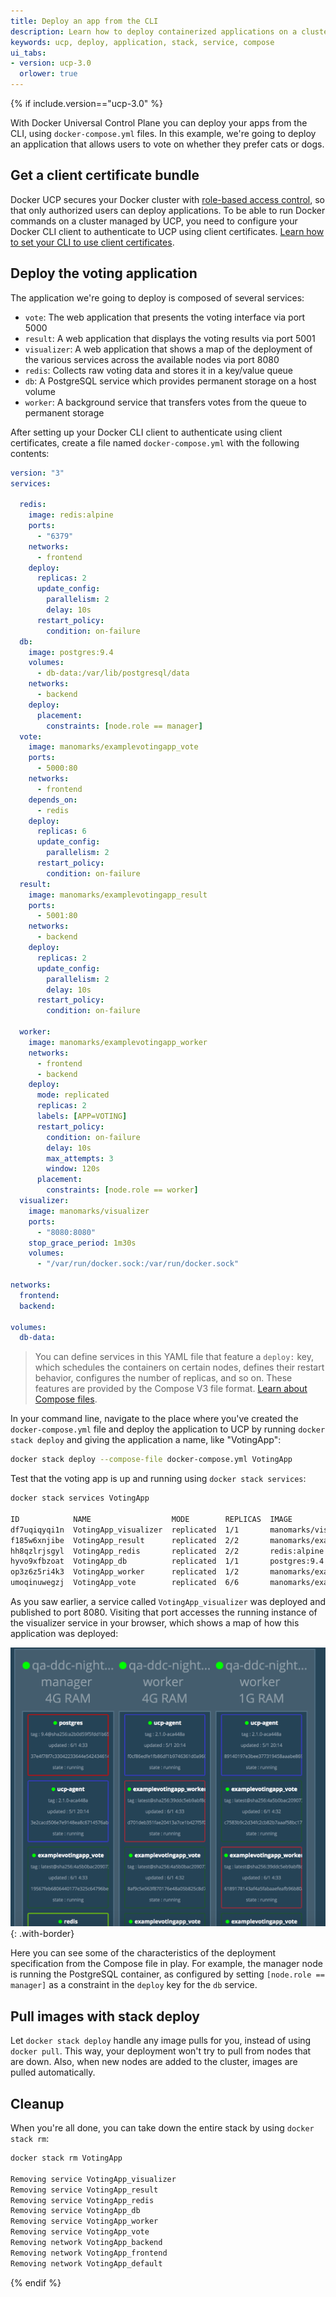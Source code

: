 ```yaml
---
title: Deploy an app from the CLI
description: Learn how to deploy containerized applications on a cluster, with Docker Universal Control Plane.
keywords: ucp, deploy, application, stack, service, compose
ui_tabs:
- version: ucp-3.0
  orlower: true
---
```

{% if include.version=="ucp-3.0" %}

With Docker Universal Control Plane you can deploy your apps from the CLI,
using `docker-compose.yml` files. In this example, we're going to deploy an
application that allows users to vote on whether they prefer cats or dogs.

## Get a client certificate bundle

Docker UCP secures your Docker cluster with
[role-based access control](../../authorization/index.md),
so that only authorized users can deploy applications. To be able to run Docker
commands on a cluster managed by UCP, you need to configure your Docker CLI
client to authenticate to UCP using client certificates. 
[Learn how to set your CLI to use client certificates](../access-ucp/cli-based-access.md).

## Deploy the voting application

The application we're going to deploy is composed of several services:

* `vote`: The web application that presents the voting interface via port 5000
* `result`: A web application that displays the voting results via port 5001
* `visualizer`: A web application that shows a map of the deployment of the
  various services across the available nodes via port 8080
* `redis`: Collects raw voting data and stores it in a key/value queue
* `db`: A PostgreSQL service which provides permanent storage on a host volume
* `worker`: A background service that transfers votes from the queue to permanent storage

After setting up your Docker CLI client to authenticate using client certificates,
create a file named `docker-compose.yml` with the following contents:

```yaml
version: "3"
services:

  redis:
    image: redis:alpine
    ports:
      - "6379"
    networks:
      - frontend
    deploy:
      replicas: 2
      update_config:
        parallelism: 2
        delay: 10s
      restart_policy:
        condition: on-failure
  db:
    image: postgres:9.4
    volumes:
      - db-data:/var/lib/postgresql/data
    networks:
      - backend
    deploy:
      placement:
        constraints: [node.role == manager]
  vote:
    image: manomarks/examplevotingapp_vote
    ports:
      - 5000:80
    networks:
      - frontend
    depends_on:
      - redis
    deploy:
      replicas: 6
      update_config:
        parallelism: 2
      restart_policy:
        condition: on-failure
  result:
    image: manomarks/examplevotingapp_result
    ports:
      - 5001:80
    networks:
      - backend
    deploy:
      replicas: 2
      update_config:
        parallelism: 2
        delay: 10s
      restart_policy:
        condition: on-failure

  worker:
    image: manomarks/examplevotingapp_worker
    networks:
      - frontend
      - backend
    deploy:
      mode: replicated
      replicas: 2
      labels: [APP=VOTING]
      restart_policy:
        condition: on-failure
        delay: 10s
        max_attempts: 3
        window: 120s
      placement:
        constraints: [node.role == worker]
  visualizer:
    image: manomarks/visualizer
    ports:
      - "8080:8080"
    stop_grace_period: 1m30s
    volumes:
      - "/var/run/docker.sock:/var/run/docker.sock"

networks:
  frontend:
  backend:

volumes:
  db-data:
```

>  You can define services in this YAML file that feature a `deploy:` key, which
>  schedules the containers on certain nodes, defines their restart behavior,
>  configures the number of replicas, and so on. These features are provided
>  by the Compose V3 file format.
>  [Learn about Compose files](/compose/compose-file/).

In your command line, navigate to the place where you've created the
`docker-compose.yml` file and deploy the application to UCP by running `docker
stack deploy` and giving the application a name, like "VotingApp":

```bash
docker stack deploy --compose-file docker-compose.yml VotingApp
```

Test that the voting app is up and running using `docker stack services`:

```bash
docker stack services VotingApp

ID            NAME                  MODE        REPLICAS  IMAGE
df7uqiqyqi1n  VotingApp_visualizer  replicated  1/1       manomarks/visualizer:latest
f185w6xnjibe  VotingApp_result      replicated  2/2       manomarks/examplevotingapp_result:latest
hh8qzlrjsgyl  VotingApp_redis       replicated  2/2       redis:alpine
hyvo9xfbzoat  VotingApp_db          replicated  1/1       postgres:9.4
op3z6z5ri4k3  VotingApp_worker      replicated  1/2       manomarks/examplevotingapp_worker:latest
umoqinuwegzj  VotingApp_vote        replicated  6/6       manomarks/examplevotingapp_vote:latest
```

As you saw earlier, a service called `VotingApp_visualizer` was deployed and
published to port 8080. Visiting that port accesses the running instance of
the visualizer service in your browser, which shows a map of how this application
was deployed:

![Screenshot of visualizer](../../images/deployed_visualizer_detail.png){: .with-border}

Here you can see some of the characteristics of the deployment specification
from the Compose file in play. For example, the manager node is running the
PostgreSQL container, as configured by setting `[node.role == manager]` as a
constraint in the `deploy` key for the `db` service.

## Pull images with stack deploy

Let `docker stack deploy` handle any image pulls for you, instead of using
`docker pull`. This way, your deployment won't try to pull from nodes that
are down. Also, when new nodes are added to the cluster, images are pulled
automatically.

## Cleanup

When you're all done, you can take down the entire stack by using `docker stack
rm`:

```bash
docker stack rm VotingApp

Removing service VotingApp_visualizer
Removing service VotingApp_result
Removing service VotingApp_redis
Removing service VotingApp_db
Removing service VotingApp_worker
Removing service VotingApp_vote
Removing network VotingApp_backend
Removing network VotingApp_frontend
Removing network VotingApp_default
```

{% endif %}
